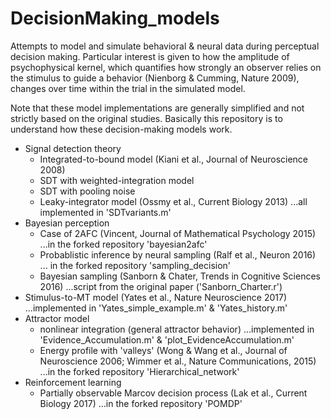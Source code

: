 # DecisionMaking_models
Attempts to model and simulate behavioral & neural data during perceptual decision making. Particular interest is given to how the amplitude of psychophysical kernel, which quantifies how strongly an observer relies on the stimulus to guide a behavior (Nienborg & Cumming, Nature 2009), changes over time within the trial in the simulated model.

Note that these model implementations are generally simplified and not strictly based on the original studies. Basically this repository is to understand how these decision-making models work.

- Signal detection theory
  - Integrated-to-bound model (Kiani et al., Journal of Neuroscience 2008)
  - SDT with weighted-integration model
  - SDT with pooling noise
  - Leaky-integrator model (Ossmy et al., Current Biology 2013) ...all implemented in 'SDTvariants.m'
- Bayesian perception
  - Case of 2AFC (Vincent, Journal of Mathematical Psychology 2015) ...in the forked repository 'bayesian2afc'
  - Probablistic inference by neural sampling (Ralf et al., Neuron 2016) ... in the forked repository 'sampling_decision'
  - Bayesian sampling (Sanborn & Chater, Trends in Cognitive Sciences 2016) ...script from the original paper ('Sanborn_Charter.r')
- Stimulus-to-MT model (Yates et al., Nature Neuroscience 2017) ...implemented in 'Yates_simple_example.m' & 'Yates_history.m'
- Attractor model
  - nonlinear integration (general attractor behavior) ...implemented in 'Evidence_Accumulation.m' & 'plot_EvidenceAccumulation.m'
  - Energy profile with 'valleys' (Wong & Wang et al., Journal of Neuroscience 2006; Wimmer et al., Nature Communications, 2015) ...in the forked repository 'Hierarchical_network'
- Reinforcement learning
  - Partially observable Marcov decision process (Lak et al., Current Biology 2017) ...in the forked repository 'POMDP'
